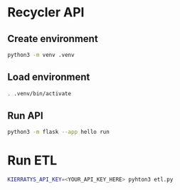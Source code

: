 # Recycler API

## Create environment

```bash
python3 -m venv .venv
```

## Load environment

```bash
. .venv/bin/activate
```

## Run API

```bash
python3 -m flask --app hello run
```

# Run ETL

```bash
KIERRATYS_API_KEY=<YOUR_API_KEY_HERE> pyhton3 etl.py
```
